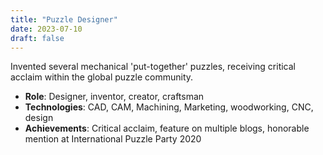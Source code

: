 ```yaml
---
title: "Puzzle Designer"
date: 2023-07-10
draft: false
---
```


Invented several mechanical 'put-together' puzzles, receiving critical acclaim within the global puzzle community.

- **Role**: Designer, inventor, creator, craftsman
- **Technologies**: CAD, CAM, Machining, Marketing, woodworking, CNC, design
- **Achievements**: Critical acclaim, feature on multiple blogs, honorable mention at International Puzzle Party 2020

